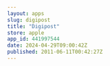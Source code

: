 ```yaml
---
layout: apps
slug: digipost
title: "Digipost"
store: apple
app_id: 441997544
date: 2024-04-29T09:00:42Z
published: 2011-06-11T00:42:27Z
---
```

